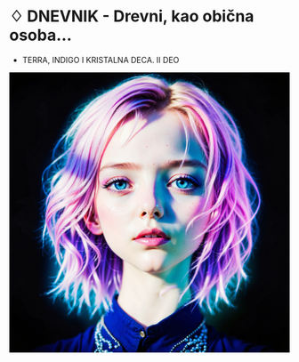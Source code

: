 # ♢ DNEVNIK - Drevni, kao obična osoba…
- TERRA, INDIGO I KRISTALNA DECA. II DEO

![1702118968197](image/08_jan_2023_20_34/1704742533991.png)